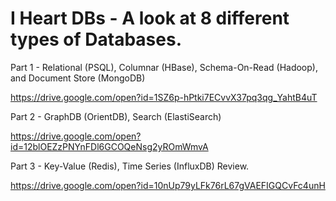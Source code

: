 # I Heart DBs - A look at 8 different types of Databases.
Part 1 - Relational (PSQL), Columnar (HBase), Schema-On-Read (Hadoop), and Document Store (MongoDB)

https://drive.google.com/open?id=1SZ6p-hPtki7ECvvX37pq3qg_YahtB4uT

Part 2 - GraphDB (OrientDB), Search (ElastiSearch)

https://drive.google.com/open?id=12blOEZzPNYnFDl6GCOQeNsg2yROmWmvA

Part 3 - Key-Value (Redis), Time Series (InfluxDB) Review.

https://drive.google.com/open?id=10nUp79yLFk76rL67gVAEFIGQCvFc4unH